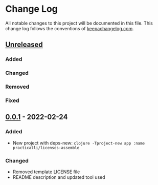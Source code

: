 # Change Log
All notable changes to this project will be documented in this file. This change log follows the conventions of [keepachangelog.com](http://keepachangelog.com/).

## [Unreleased]
### Added
### Changed
### Removed
### Fixed

## [0.0.1] - 2022-02-24
### Added
- New project with deps-new: `clojure -Tproject-new app :name practicalli/licenses-assemble`
### Changed
- Removed template LICENSE file
- README description and updated tool used

[Unreleased]: https://github.com/practicalli/licenses-assemble/compare/0.0.1...HEAD
[0.0.1]: https://github.com/practicalli/licenses-assemble/compare/0.0.0...0.0.1
